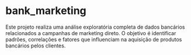 # bank_marketing
Este projeto realiza uma análise exploratória completa de dados bancários relacionados a campanhas de marketing direto. O objetivo é identificar padrões, correlações e fatores que influenciam na aquisição de produtos bancários pelos clientes.
